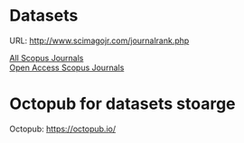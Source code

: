 # Datasets


URL: http://www.scimagojr.com/journalrank.php


[All Scopus Journals](https://github.com/IPMITMO/EXYJO/blob/master/data/scimagojr.xlsx)    
[Open Access Scopus Journals](https://github.com/IPMITMO/EXYJO/blob/master/data/scimagojr_OpenAccess.xlsx) 

# Octopub for datasets stoarge

Octopub: https://octopub.io/
